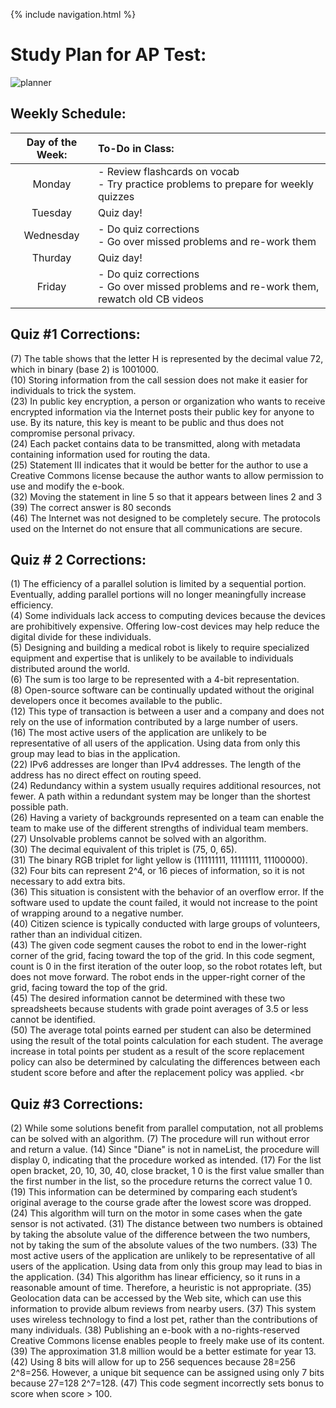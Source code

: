 {% include navigation.html %}

# Study Plan for AP Test:

![planner](https://c1.wallpaperflare.com/preview/987/720/965/planner-plan-planning-to-do-to-do-list-august.jpg)

## Weekly Schedule:

| Day of the Week: | To-Do in Class: |
| :----: | :---- |
| Monday | - Review flashcards on vocab <br> - Try practice problems to prepare for weekly quizzes |
| Tuesday | Quiz day! |
| Wednesday | - Do quiz corrections <br> - Go over missed problems and re-work them |
| Thurday | Quiz day! |
| Friday | - Do quiz corrections <br> - Go over missed problems and re-work them, rewatch old CB videos |

## Quiz #1 Corrections:

(7) The table shows that the letter H is represented by the decimal value 72, which in binary (base 2) is 1001000. <br>
(10) Storing information from the call session does not make it easier for individuals to trick the system. <br>
(23) In public key encryption, a person or organization who wants to receive encrypted information via the Internet posts their public key for anyone to use. By its nature, this key is meant to be public and thus does not compromise personal privacy. <br>
(24) Each packet contains data to be transmitted, along with metadata containing information used for routing the data. <br>
(25) Statement III indicates that it would be better for the author to use a Creative Commons license because the author wants to allow permission to use and modify the e-book. <br>
(32) Moving the statement in line 5 so that it appears between lines 2 and 3 <br>
(39) The correct answer is 80 seconds <br>
(46) The Internet was not designed to be completely secure. The protocols used on the Internet do not ensure that all communications are secure.

## Quiz # 2 Corrections:

(1) The efficiency of a parallel solution is limited by a sequential portion. Eventually, adding parallel portions will no longer meaningfully increase efficiency. <br>
(4) Some individuals lack access to computing devices because the devices are prohibitively expensive. Offering low-cost devices may help reduce the digital divide for these individuals. <br>
(5) Designing and building a medical robot is likely to require specialized equipment and expertise that is unlikely to be available to individuals distributed around the world. <br>
(6) The sum is too large to be represented with a 4-bit representation. <br>
(8) Open-source software can be continually updated without the original developers once it becomes available to the public. <br>
(12) This type of transaction is between a user and a company and does not rely on the use of information contributed by a large number of users. <br>
(16) The most active users of the application are unlikely to be representative of all users of the application. Using data from only this group may lead to bias in the application. <br>
(22) IPv6 addresses are longer than IPv4 addresses. The length of the address has no direct effect on routing speed. <br>
(24) Redundancy within a system usually requires additional resources, not fewer. A path within a redundant system may be longer than the shortest possible path. <br>
(26) Having a variety of backgrounds represented on a team can enable the team to make use of the different strengths of individual team members. <br>
(27) Unsolvable problems cannot be solved with an algorithm. <br>
(30) The decimal equivalent of this triplet is (75, 0, 65). <br>
(31) The binary RGB triplet for light yellow is (11111111, 11111111, 11100000). <br>
(32) Four bits can represent 2^4, or 16 pieces of information, so it is not necessary to add extra bits. <br>
(36) This situation is consistent with the behavior of an overflow error. If the software used to update the count failed, it would not increase to the point of wrapping around to a negative number. <br>
(40) Citizen science is typically conducted with large groups of volunteers, rather than an individual citizen. <br>
(43) The given code segment causes the robot to end in the lower-right corner of the grid, facing toward the top of the grid. In this code segment, count is 0 in the first iteration of the outer loop, so the robot rotates left, but does not move forward. The robot ends in the upper-right corner of the grid, facing toward the top of the grid. <br>
(45) The desired information cannot be determined with these two spreadsheets because students with grade point averages of 3.5 or less cannot be identified. <br>
(50) The average total points earned per student can also be determined using the result of the total points calculation for each student. The average increase in total points per student as a result of the score replacement policy can also be determined by calculating the differences between each student score before and after the replacement policy was applied. <br
        
## Quiz #3 Corrections:
(2) While some solutions benefit from parallel computation, not all problems can be solved with an algorithm.
(7) The procedure will run without error and return a value.
(14) Since "Diane" is not in nameList, the procedure will display 0, indicating that the procedure worked as intended.
(17) For the list open bracket, 20, 10, 30, 40, close bracket, 1 0 is the first value smaller than the first number in the list, so the procedure returns the correct value 1 0.
(19) This information can be determined by comparing each student’s original average to the course grade after the lowest score was dropped.
(24) This algorithm will turn on the motor in some cases when the gate sensor is not activated.
(31) The distance between two numbers is obtained by taking the absolute value of the difference between the two numbers, not by taking the sum of the absolute values of the two numbers.
(33) The most active users of the application are unlikely to be representative of all users of the application. Using data from only this group may lead to bias in the application.
(34) This algorithm has linear efficiency, so it runs in a reasonable amount of time. Therefore, a heuristic is not appropriate.
(35) Geolocation data can be accessed by the Web site, which can use this information to provide album reviews from nearby users.
(37) This system uses wireless technology to find a lost pet, rather than the contributions of many individuals.
(38) Publishing an e-book with a no-rights-reserved Creative Commons license enables people to freely make use of its content.
(39) The approximation 31.8 million would be a better estimate for year 13.
(42) Using 8 bits will allow for up to 256 sequences because 28=256 2^8=256. However, a unique bit sequence can be assigned using only 7 bits because 27=128 2^7=128.
(47) This code segment incorrectly sets bonus to score when score > 100.
